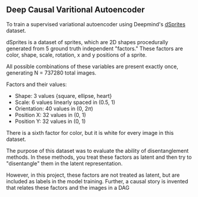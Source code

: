
## Deep Causal Varitional Autoencoder

To train a supervised variational autoencoder using Deepmind's [dSprites](https://github.com/deepmind/dsprites-dataset) dataset.

dSprites is a dataset of sprites, which are 2D shapes procedurally generated from 5 ground truth independent "factors." These factors are color, shape, scale, rotation, x and y positions of a sprite.

All possible combinations of these variables are present exactly once, generating N = 737280 total images.

Factors and their values:

* Shape: 3 values {square, ellipse, heart}
* Scale: 6 values linearly spaced in (0.5, 1)
* Orientation: 40 values in (0, 2$\pi$)
* Position X: 32 values in (0, 1)
* Position Y: 32 values in (0, 1)

There is a sixth factor for color, but it is white for every image in this dataset.

The purpose of this dataset was to evaluate the ability of disentanglement methods.  In these methods, you treat these factors as latent and then try to "disentangle" them in the latent representation.

However, in this project, these factors are not treated as latent, but are included as labels in the model training.  Further, a causal story is invented that relates these factors and the images in a DAG


